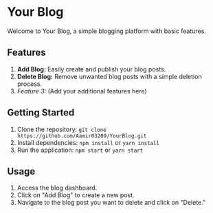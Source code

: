 # Your Blog

Welcome to Your Blog, a simple blogging platform with basic features.

## Features

1. **Add Blog:** Easily create and publish your blog posts.
2. **Delete Blog:** Remove unwanted blog posts with a simple deletion process.
3. *Feature 3:* (Add your additional features here)

## Getting Started

1. Clone the repository: `git clone https://github.com/Aamir03209/YourBlog.git`
2. Install dependencies: `npm install` or `yarn install`
3. Run the application: `npm start` or `yarn start`

## Usage

1. Access the blog dashboard.
2. Click on "Add Blog" to create a new post.
3. Navigate to the blog post you want to delete and click on "Delete."





